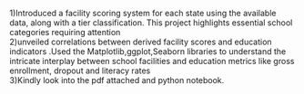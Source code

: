1)Introduced a facility scoring system for each state using the available data, along with a tier classification. This
project highlights essential school categories requiring attention  
2)unveiled correlations between derived facility scores and education indicators .Used the Matplotlib,ggplot,Seaborn
libraries to understand the intricate interplay between school facilities and education metrics like gross enrollment,
dropout and literacy rates  
3)Kindly look into the pdf attached and python notebook.

